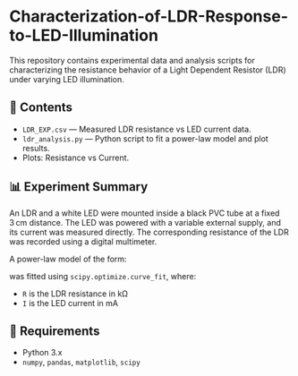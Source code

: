 # Characterization-of-LDR-Response-to-LED-Illumination

This repository contains experimental data and analysis scripts for characterizing the resistance behavior of a Light Dependent Resistor (LDR) under varying LED illumination.

## 📁 Contents

- `LDR_EXP.csv` — Measured LDR resistance vs LED current data.
- `ldr_analysis.py` — Python script to fit a power-law model and plot results.
- Plots: Resistance vs Current.

## 📊 Experiment Summary

An LDR and a white LED were mounted inside a black PVC tube at a fixed 3 cm distance. The LED was powered with a variable external supply, and its current was measured directly. The corresponding resistance of the LDR was recorded using a digital multimeter.

A power-law model of the form:

was fitted using `scipy.optimize.curve_fit`, where:
- `R` is the LDR resistance in kΩ  
- `I` is the LED current in mA

## 🔧 Requirements

- Python 3.x  
- `numpy`, `pandas`, `matplotlib`, `scipy`




